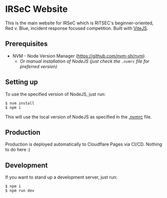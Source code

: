 # IRSeC Website

This is the main website for IRSeC which is RITSEC's beginner-oriented, Red v. Blue, incident response focused competition. Built with [ViteJS](https://vitejs.dev/).

## Prerequisites

- NVM - Node Version Manager (https://github.com/nvm-sh/nvm)
  - _Or manual installation of NodeJS (just check the `.nvmrc` file for preferred version)_

## Setting up

To use the specified version of NodeJS, just run:

```shell
$ nvm install
$ npm i
```

This will use the local version of NodeJS as specified in the [.nvmrc](./.nvmrc) file.

## Production

Production is deployed automatically to Cloudflare Pages via CI/CD. Nothing to do here :)

## Development

If you want to stand up a development server, just run:

```shell
$ npm i
$ npm run dev
```
